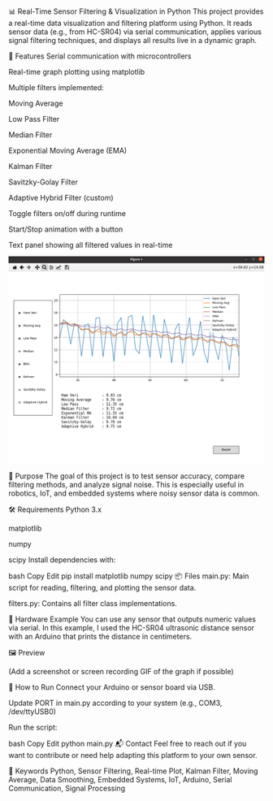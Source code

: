 📊 Real-Time Sensor Filtering & Visualization in Python
This project provides a real-time data visualization and filtering platform using Python. It reads sensor data (e.g., from HC-SR04) via serial communication, applies various signal filtering techniques, and displays all results live in a dynamic graph.

🚀 Features
Serial communication with microcontrollers 

Real-time graph plotting using matplotlib

Multiple filters implemented:

Moving Average

Low Pass Filter

Median Filter

Exponential Moving Average (EMA)

Kalman Filter

Savitzky-Golay Filter

Adaptive Hybrid Filter (custom)

Toggle filters on/off during runtime

Start/Stop animation with a button

Text panel showing all filtered values in real-time

![Live graph](filters/filter.png)

🧠 Purpose
The goal of this project is to test sensor accuracy, compare filtering methods, and analyze signal noise. This is especially useful in robotics, IoT, and embedded systems where noisy sensor data is common.

🛠 Requirements
Python 3.x

matplotlib

numpy

scipy
Install dependencies with:

bash
Copy
Edit
pip install matplotlib numpy scipy
📦 Files
main.py: Main script for reading, filtering, and plotting the sensor data.

filters.py: Contains all filter class implementations.

🔌 Hardware Example
You can use any sensor that outputs numeric values via serial. In this example, I used the HC-SR04 ultrasonic distance sensor with an Arduino that prints the distance in centimeters.

🖼 Preview

(Add a screenshot or screen recording GIF of the graph if possible)

📍 How to Run
Connect your Arduino or sensor board via USB.

Update PORT in main.py according to your system (e.g., COM3, /dev/ttyUSB0)

Run the script:

bash
Copy
Edit
python main.py
📬 Contact
Feel free to reach out if you want to contribute or need help adapting this platform to your own sensor.

📌 Keywords
Python, Sensor Filtering, Real-time Plot, Kalman Filter, Moving Average, Data Smoothing, Embedded Systems, IoT, Arduino, Serial Communication, Signal Processing
